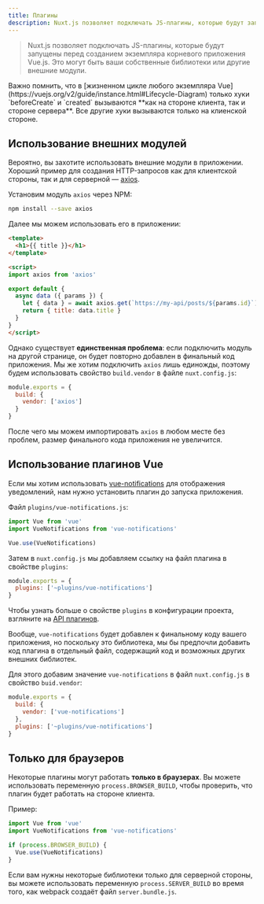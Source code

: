 ```yaml
---
title: Плагины
description: Nuxt.js позволяет подключать JS-плагины, которые будут запущены перед созданием экземпляра корневого приложения Vue.js. Это могут быть ваши собственные библиотеки или другие внешние модули.
---
```


> Nuxt.js позволяет подключать JS-плагины, которые будут запущены перед созданием экземпляра корневого приложения Vue.js. Это могут быть ваши собственные библиотеки или другие внешние модули.

<div class="Alert">Важно помнить, что в [жизненном цикле любого экземпляра Vue](https://vuejs.org/v2/guide/instance.html#Lifecycle-Diagram) только хуки `beforeCreate` и `created` вызываются **как на стороне клиента, так и стороне сервера**. Все другие хуки вызываются только на клиенской стороне.</div>

## Использование внешних модулей

Вероятно, вы захотите использовать внешние модули в приложении. Хороший пример для создания HTTP-запросов как для клиентской стороны, так и для серверной — [axios](https://github.com/mzabriskie/axios).

Установим модуль `axios` через NPM:

```bash
npm install --save axios
```

Далее мы можем использовать его в приложении:

```html
<template>
  <h1>{{ title }}</h1>
</template>

<script>
import axios from 'axios'

export default {
  async data ({ params }) {
    let { data } = await axios.get(`https://my-api/posts/${params.id}`)
    return { title: data.title }
  }
}
</script>
```

Однако существует **единственная проблема**: если подключить модуль на другой странице, он будет повторно добавлен в финальный код приложения. Мы же хотим подключить `axios` лишь единожды, поэтому будем использовать свойство `build.vendor` в файле `nuxt.config.js`:

```js
module.exports = {
  build: {
    vendor: ['axios']
  }
}
```

После чего мы можем импортировать `axios` в любом месте без проблем, размер финального кода приложения не увеличится.

## Использование плагинов Vue

Если мы хотим использовать [vue-notifications](https://github.com/se-panfilov/vue-notifications) для отображения уведомлений, нам нужно установить плагин до запуска приложения.

Файл `plugins/vue-notifications.js`:
```js
import Vue from 'vue'
import VueNotifications from 'vue-notifications'

Vue.use(VueNotifications)
```

Затем в `nuxt.config.js` мы добавляем ссылку на файл плагина в свойстве `plugins`:
```js
module.exports = {
  plugins: ['~plugins/vue-notifications']
}
```

Чтобы узнать больше о свойстве `plugins` в конфигурации проекта, взгляните на [API плагинов](/api/configuration-plugins).

Вообще, `vue-notifications` будет добавлен к финальному коду вашего приложения, но поскольку это библиотека, мы бы предпочли добавить код плагина в отдельный файл, содержащий код и возможных других внешних библиотек.

Для этого добавим значение `vue-notifications` в файл `nuxt.config.js` в свойство `buid.vendor`:
```js
module.exports = {
  build: {
    vendor: ['vue-notifications']
  },
  plugins: ['~plugins/vue-notifications']
}
```

## Только для браузеров

Некоторые плагины могут работать **только в браузерах**. Вы можете использовать переменную `process.BROWSER_BUILD`, чтобы проверить, что плагин будет работать на стороне клиента.

Пример:
```js
import Vue from 'vue'
import VueNotifications from 'vue-notifications'

if (process.BROWSER_BUILD) {
  Vue.use(VueNotifications)
}
```

Если вам нужны некоторые библиотеки только для серверной стороны, вы можете использовать переменную `process.SERVER_BUILD` во время того, как webpack создаёт файл `server.bundle.js`.
